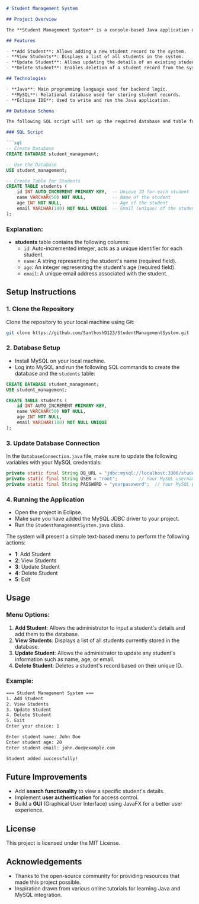 ```markdown
# Student Management System

## Project Overview

The **Student Management System** is a console-based Java application designed to manage student records using a MySQL database. The system provides functionalities such as adding, viewing, updating, and deleting student details, offering a simple way for administrators to manage student data.

## Features

- **Add Student**: Allows adding a new student record to the system.
- **View Students**: Displays a list of all students in the system.
- **Update Student**: Allows updating the details of an existing student.
- **Delete Student**: Enables deletion of a student record from the system.

## Technologies

- **Java**: Main programming language used for backend logic.
- **MySQL**: Relational database used for storing student records.
- **Eclipse IDE**: Used to write and run the Java application.

## Database Schema

The following SQL script will set up the required database and table for the Student Management System.

### SQL Script

```sql
-- Create Database
CREATE DATABASE student_management;

-- Use the Database
USE student_management;

-- Create Table for Students
CREATE TABLE students (
    id INT AUTO_INCREMENT PRIMARY KEY,  -- Unique ID for each student
    name VARCHAR(50) NOT NULL,          -- Name of the student
    age INT NOT NULL,                   -- Age of the student
    email VARCHAR(100) NOT NULL UNIQUE  -- Email (unique) of the student
);
```

### Explanation:

- **students** table contains the following columns:
  - `id`: Auto-incremented integer, acts as a unique identifier for each student.
  - `name`: A string representing the student's name (required field).
  - `age`: An integer representing the student's age (required field).
  - `email`: A unique email address associated with the student.

## Setup Instructions

### 1. Clone the Repository

Clone the repository to your local machine using Git:

```bash
git clone https://github.com/SanthoshD123/StudentManagementSystem.git
```

### 2. Database Setup

- Install MySQL on your local machine.
- Log into MySQL and run the following SQL commands to create the database and the `students` table:

```sql
CREATE DATABASE student_management;
USE student_management;

CREATE TABLE students (
    id INT AUTO_INCREMENT PRIMARY KEY,
    name VARCHAR(50) NOT NULL,
    age INT NOT NULL,
    email VARCHAR(100) NOT NULL UNIQUE
);
```

### 3. Update Database Connection

In the `DatabaseConnection.java` file, make sure to update the following variables with your MySQL credentials:

```java
private static final String DB_URL = "jdbc:mysql://localhost:3306/student_management?useSSL=false";
private static final String USER = "root";        // Your MySQL username
private static final String PASSWORD = "yourpassword";  // Your MySQL password
```

### 4. Running the Application

- Open the project in Eclipse.
- Make sure you have added the MySQL JDBC driver to your project.
- Run the `StudentManagementSystem.java` class.

The system will present a simple text-based menu to perform the following actions:
- **1**: Add Student
- **2**: View Students
- **3**: Update Student
- **4**: Delete Student
- **5**: Exit

## Usage

### Menu Options:

1. **Add Student**: Allows the administrator to input a student's details and add them to the database.
2. **View Students**: Displays a list of all students currently stored in the database.
3. **Update Student**: Allows the administrator to update any student's information such as name, age, or email.
4. **Delete Student**: Deletes a student's record based on their unique ID.

### Example:

```bash
=== Student Management System ===
1. Add Student
2. View Students
3. Update Student
4. Delete Student
5. Exit
Enter your choice: 1

Enter student name: John Doe
Enter student age: 20
Enter student email: john.doe@example.com

Student added successfully!
```

## Future Improvements

- Add **search functionality** to view a specific student's details.
- Implement **user authentication** for access control.
- Build a **GUI** (Graphical User Interface) using JavaFX for a better user experience.

## License

This project is licensed under the MIT License.

## Acknowledgements

- Thanks to the open-source community for providing resources that made this project possible.
- Inspiration drawn from various online tutorials for learning Java and MySQL integration.
```
